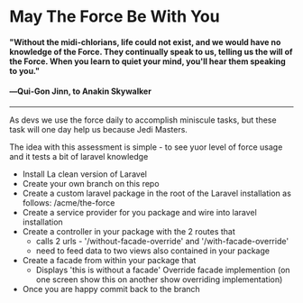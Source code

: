 # May The Force Be With You

#### "Without the midi-chlorians, life could not exist, and we would have no knowledge of the Force. They continually speak to us, telling us the will of the Force. When you learn to quiet your mind, you'll hear them speaking to you."
#### ―Qui-Gon Jinn, to Anakin Skywalker
---------------------------------------

As devs we use the force daily to accomplish miniscule tasks, but these task will one day help us because Jedi Masters.

The idea with this assessment is simple - to see yuor level of force usage and it tests a bit of laravel knowledge

- Install La clean version of Laravel
- Create your own branch on this repo
- Create a custom laravel package in the root of the Laravel installation as follows: <lrvl root>/acme/the-force
- Create a service provider for you package and wire into laravel installation
- Create a controller in your package with the 2 routes that
  - calls 2 urls - '/without-facade-override' and '/with-facade-override'
  - need to feed data to two views also contained in your package
- Create a facade from within your package that
  - Displays 'this is without a facade' Override facade implemention (on one screen show this on another show overriding implementation)
- Once you are happy commit back to the branch
